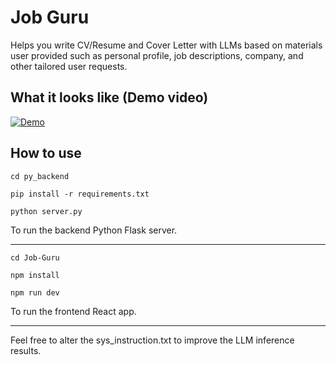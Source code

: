 # Job Guru

Helps you write CV/Resume and Cover Letter with LLMs based on materials user provided such as personal profile, job descriptions, company, and other tailored user requests.

## What it looks like (Demo video)

[![Demo](https://drive.google.com/uc?export=download&id=1ZWudt4dGl3UcPH00ppbw2TOe6b7Fd9-b)](https://www.youtube.com/watch?v=W23KJC85ki8)

## How to use

`cd py_backend`


`pip install -r requirements.txt`

`python server.py`

To run the backend Python Flask server.

---

`cd Job-Guru`

`npm install`

`npm run dev`

To run the frontend React app.

---

Feel free to alter the sys_instruction.txt to improve the LLM inference results.
